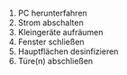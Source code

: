 1. PC herunterfahren
2. Strom abschalten
3. Kleingeräte aufräumen
4. Fenster schließen
5. Hauptflächen desinfizieren
6. Türe(n) abschließen
